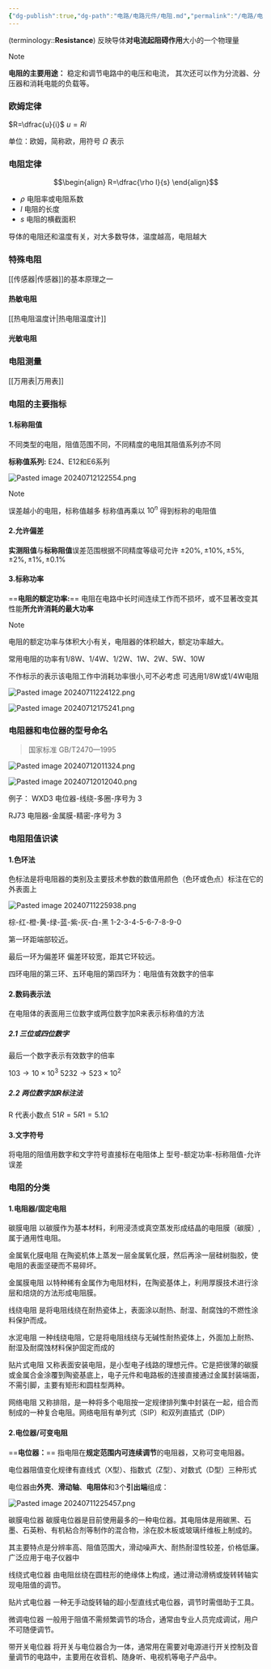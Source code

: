 ```yaml
---
{"dg-publish":true,"dg-path":"电路/电路元件/电阻.md","permalink":"/电路/电路元件/电阻/","dgPassFrontmatter":true,"noteIcon":"","created":"2024-05-21T15:20:28.537+08:00","updated":"2024-09-23T22:25:33.388+08:00"}
---
```


(terminology::**Resistance**)
反映导体**对电流起阻碍作用**大小的一个物理量


>[!note] 
**电阻的主要用途：**
稳定和调节电路中的电压和电流，
其次还可以作为分流器、分压器和消耗电能的负载等。

### 欧姆定律 

$R=\dfrac{u}{i}$   $u=Ri$

单位：欧姆，简称欧，用符号 $\Omega$ 表示

### 电阻定律
$$\begin{align}
R=\dfrac{\rho l}{s}
\end{align}$$

- $\rho$   电阻率或电阻系数
- $l$   电阻的长度
- $s$  电阻的横截面积

导体的电阻还和温度有关，对大多数导体，温度越高，电阻越大

### 特殊电阻
[[传感器\|传感器]]的基本原理之一
#### 热敏电阻
[[热电阻温度计\|热电阻温度计]]

#### 光敏电阻


### 电阻测量
[[万用表\|万用表]]
### 电阻的主要指标
#### 1.标称阻值
不同类型的电阻，阻值范围不同，不同精度的电阻其阻值系列亦不同

**标称值系列:**
E24、E12和E6系列

![Pasted image 20240712122554.png](/img/user/%E5%8A%9F%E8%83%BD%E6%80%A7%E6%96%87%E4%BB%B6%E5%A4%B9/%E8%BD%BD%E5%85%A5%E7%9A%84%E5%AA%92%E4%BD%93%E8%B5%84%E6%BA%90/Pasted%20image%2020240712122554.png)

>[!note] 
>误差越小的电阻，标称值越多
>标称值再乘以 $10^{n}$ 得到标称的电阻值

#### 2.允许偏差
**实测阻值**与**标称阻值**误差范围根据不同精度等级可允许
$\pm 20\%,\pm 10\%,\pm 5\%,\pm 2\%,\pm 1\%,\pm 0.1\%$

#### 3.标称功率
==**电阻的额定功率:**==
电阻在电路中长时间连续工作而不损坏，或不显著改变其性能**所允许消耗的最大功率**

>[!note] 
电阻的额定功率与体积大小有关，电阻器的体积越大，额定功率越大。

常用电阻的功率有1/8W、1/4W、1/2W、1W、2W、5W、10W

不作标示的表示该电阻工作中消耗功率很小,可不必考虑
可选用1/8W或1/4W电阻

![Pasted image 20240711224122.png](/img/user/%E5%8A%9F%E8%83%BD%E6%80%A7%E6%96%87%E4%BB%B6%E5%A4%B9/%E8%BD%BD%E5%85%A5%E7%9A%84%E5%AA%92%E4%BD%93%E8%B5%84%E6%BA%90/Pasted%20image%2020240711224122.png)

![Pasted image 20240712175241.png](/img/user/%E5%8A%9F%E8%83%BD%E6%80%A7%E6%96%87%E4%BB%B6%E5%A4%B9/%E8%BD%BD%E5%85%A5%E7%9A%84%E5%AA%92%E4%BD%93%E8%B5%84%E6%BA%90/Pasted%20image%2020240712175241.png)
### 电阻器和电位器的型号命名

>国家标准 GB/T2470—1995

![Pasted image 20240712011324.png](/img/user/%E5%8A%9F%E8%83%BD%E6%80%A7%E6%96%87%E4%BB%B6%E5%A4%B9/%E8%BD%BD%E5%85%A5%E7%9A%84%E5%AA%92%E4%BD%93%E8%B5%84%E6%BA%90/Pasted%20image%2020240712011324.png)

![Pasted image 20240712012040.png](/img/user/%E5%8A%9F%E8%83%BD%E6%80%A7%E6%96%87%E4%BB%B6%E5%A4%B9/%E8%BD%BD%E5%85%A5%E7%9A%84%E5%AA%92%E4%BD%93%E8%B5%84%E6%BA%90/Pasted%20image%2020240712012040.png)

例子：
WXD3
电位器-线绕-多圈-序号为 3

RJ73
电阻器-金属膜-精密-序号为 3

### 电阻阻值识读
#### 1.色环法
色标法是将电阻器的类别及主要技术参数的数值用颜色（色环或色点）标注在它的外表面上

![Pasted image 20240711225938.png](/img/user/%E5%8A%9F%E8%83%BD%E6%80%A7%E6%96%87%E4%BB%B6%E5%A4%B9/%E8%BD%BD%E5%85%A5%E7%9A%84%E5%AA%92%E4%BD%93%E8%B5%84%E6%BA%90/Pasted%20image%2020240711225938.png)

棕-红-橙-黄-绿-蓝-紫-灰-白-黑
1-2-3-4-5-6-7-8-9-0

第一环距端部较近。

最后一环为偏差环
偏差环较宽，距其它环较远。

四环电阻的第三环、五环电阻的第四环为：电阻值有效数字的倍率

#### 2.数码表示法
在电阻体的表面用三位数字或两位数字加R来表示标称值的方法
##### 2.1 三位或四位数字
最后一个数字表示有效数字的倍率

$103\to 10\times10^{3}$
$5232\to 523\times10^{2}$

##### 2.2 两位数字加R标注法
R 代表小数点
$51R=5R1=5.1\Omega$
#### 3.文字符号
将电阻的阻值用数字和文字符号直接标在电阻体上
型号-额定功率-标称阻值-允许误差
### 电阻的分类
#### 1.电阻器/固定电阻
碳膜电阻
以碳膜作为基本材料，利用浸渍或真空蒸发形成结晶的电阻膜（碳膜）, 属于通用性电阻。

金属氧化膜电阻
在陶瓷机体上蒸发一层金属氧化膜，然后再涂一层硅树脂胶，使电阻的表面坚硬而不易碎坏。

金属膜电阻
以特种稀有金属作为电阻材料，在陶瓷基体上，利用厚膜技术进行涂层和焙烧的方法形成电阻膜。

线绕电阻
是将电阻线绕在耐热瓷体上，表面涂以耐热、耐湿、耐腐蚀的不燃性涂料保护而成。

水泥电阻
一种线绕电阻，它是将电阻线绕与无碱性耐热瓷体上，外面加上耐热、耐湿及耐腐蚀材料保护固定而成的

贴片式电阻
又称表面安装电阻，是小型电子线路的理想元件。它是把很薄的碳膜或金属合金涂覆到陶瓷基底上，电子元件和电路板的连接直接通过金属封装端面，不需引脚，主要有矩形和圆柱型两种。

网络电阻
又称排阻，是一种将多个电阻按一定规律排列集中封装在一起，组合而制成的一种复合电阻。网络电阻有单列式（SIP）和双列直插式（DIP）

#### 2.电位器/可变电阻
==**电位器：**==
指电阻在**规定范围内可连续调节**的电阻器，又称可变电阻器。

电位器阻值变化规律有直线式（X型）、指数式（Z型）、对数式（D型）三种形式


电位器由**外壳**、**滑动轴**、**电阻体**和3个**引出端**组成：

![Pasted image 20240711225457.png](/img/user/%E5%8A%9F%E8%83%BD%E6%80%A7%E6%96%87%E4%BB%B6%E5%A4%B9/%E8%BD%BD%E5%85%A5%E7%9A%84%E5%AA%92%E4%BD%93%E8%B5%84%E6%BA%90/Pasted%20image%2020240711225457.png)



碳膜电位器
碳膜电位器是目前使用最多的一种电位器。其电阻体是用碳黑、石墨、石英粉、有机粘合剂等制作的混合物，涂在胶木板或玻璃纤维板上制成的。

其主要特点是分辨率高、阻值范围大，滑动噪声大、耐热耐湿性较差，价格低廉。广泛应用于电子仪器中


线绕式电位器
由电阻丝绕在圆柱形的绝缘体上构成，通过滑动滑柄或旋转转轴实现电阻值的调节。

贴片式电位器
一种无手动旋转轴的超小型直线式电位器，调节时需借助于工具。


微调电位器
一般用于阻值不需频繁调节的场合，通常由专业人员完成调试，用户不可随便调节。

带开关电位器
将开关与电位器合为一体，通常用在需要对电源进行开关控制及音量调节的电路中，主要用在收音机、随身听、电视机等电子产品中。

